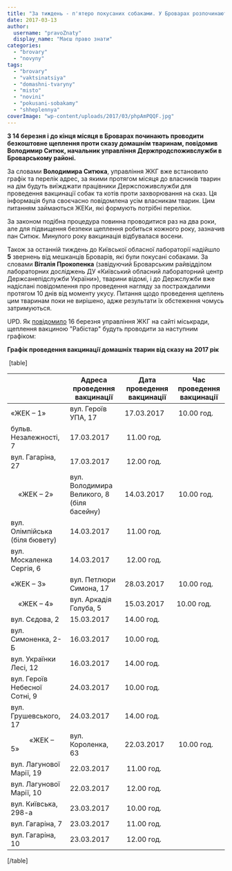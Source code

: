 ```yaml
---
title: "За тиждень - п'ятеро покусаних собаками. У Броварах розпочинають щеплення домашніх тварин проти сказу - ОНОВЛЕНО"
date: 2017-03-13
author: 
  username: "pravoZnaty"
  display_name: "Маєш право знати"
categories: 
  - "brovary"
  - "novyny"
tags: 
  - "brovary"
  - "vaktsinatsiya"
  - "domashni-tvaryny"
  - "misto"
  - "novini"
  - "pokusani-sobakamy"
  - "shheplennya"
coverImage: "wp-content/uploads/2017/03/phpAmPQQF.jpg"
---
```


**З 14 березня і до кінця місяця в Броварах починають проводити безкоштовне щеплення проти сказу домашнім тваринам, повідомив Володимир Ситюк, начальник управління Держпродспоживслужби в Броварському районі.**

За словами **Володимира Ситюка**, управління ЖКГ вже встановило графік та перелік адрес, за якими протягом місяця до власників тварин на дім будуть виїжджати працівники Держспоживслужби для проведення вакцинації собак та котів проти захворювання на сказ. Ця інформація була своєчасно повідомлена усім власникам тварин. Цим питанням займаються ЖЕКи, які формують потрібні переліки.

За законом подібна процедура повинна проводитися раз на два роки, але для підвищення безпеки щеплення робиться кожного року, зазначив пан Ситюк. Минулого року вакцинація відбувалася восени.

Також за останній тиждень до Київської обласної лабораторії надійшло **5** звернень від мешканців Броварів, які були покусані собаками. За словами **Віталія Прокопенка** (завідуючий Броварським райвідділом лабораторних досліджень ДУ «Київський обласний лабораторний центр Держсанепідслужби України»), тварини відомі, і до Держслужби вже надіслані повідомлення про проведення нагляду за постраждалими протягом 10 днів від моменту укусу. Питання щодо проведення щеплень цим тваринам поки не вирішено, адже результати їх обстеження чомусь затримуються.

UPD. Як [повідомило](https://brovary-rada.gov.ua/news/14873.html) 16 березня управління ЖКГ на сайті міськради, щеплення вакциною "Рабістар" будуть проводити за наступним графіком:

**Графік проведення вакцинації домашніх тварин від сказу на** **2017 рік**

 \[table\]

|   | **Адреса проведення вакцинації** | **Дата проведення вакцинації** | **Час проведення вакцинації** |
| --- | --- | --- | --- |
| «ЖЕК – 1» | вул. Героїв УПА, 17 | 17.03.2017 |  10.00 год. |
| бульв. Незалежності, 7 | 17.03.2017 |  11.00 год. |
| вул. Гагаріна, 27 | 17.03.2017 |  12.00 год. |
|         «ЖЕК – 2» | вул. Володимира Великого, 8 (біля басейну) | 14.03.2017 |  10.00 год. |
| вул. Олімпійська (біля бювету) | 14.03.2017 |  11.00 год. |
| вул. Москаленка Сергія, 6 | 14.03.2017 |  12.00 год. |
| «ЖЕК – 3» | вул. Петлюри Симона, 17 | 28.03.2017 |  10.00 год. |
|         «ЖЕК – 4» | вул. Аркадія Голуба, 5 | 15.03.2017 | 10.00 год. |
| вул. Сєдова, 2 | 15.03.2017 | 14.00 год. |
| вул. Симоненка, 2-Б | 16.03.2017 | 10.00 год. |
| вул. Українки Лесі, 12 | 16.03.2017 | 14.00 год. |
| вул. Героїв Небесної Сотні, 9 | 24.03.2017 | 10.00 год. |
| вул. Грушевського, 17 | 24.03.2017 | 14.00 год. |
|                  «ЖЕК – 5» | вул. Короленка, 63 | 22.03.2017 |  10.00 год. |
| вул. Лагунової Марії, 19 | 22.03.2017 |  11.00 год. |
| вул. Лагунової Марії, 10 | 22.03.2017 |  12.00 год. |
| вул. Київська, 298-а | 23.03.2017 |  10.00 год. |
| вул. Гагаріна, 7 | 23.03.2017 |  11.00 год. |
| вул. Гагаріна, 10 | 23.03.2017 |  12.00 год. |

\[/table\]
